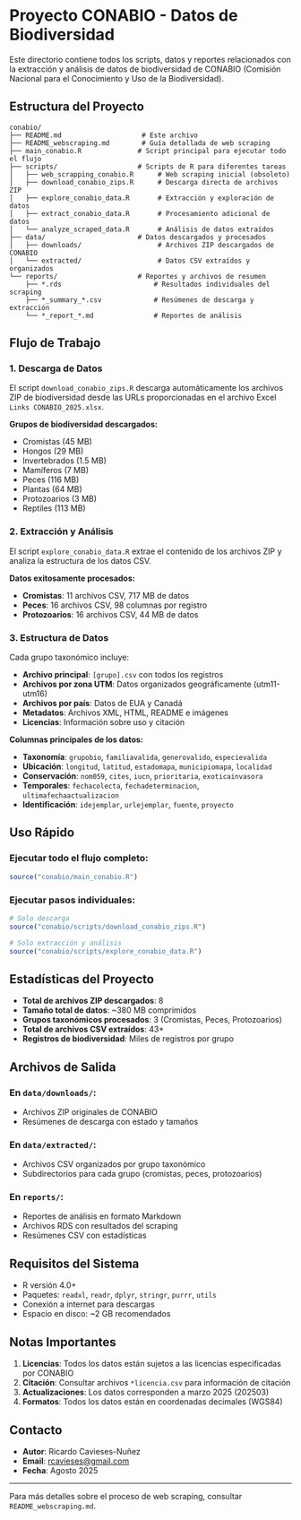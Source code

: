 # Proyecto CONABIO - Datos de Biodiversidad

Este directorio contiene todos los scripts, datos y reportes relacionados con la extracción y análisis de datos de biodiversidad de CONABIO (Comisión Nacional para el Conocimiento y Uso de la Biodiversidad).

## Estructura del Proyecto

```
conabio/
├── README.md                    # Este archivo
├── README_webscraping.md        # Guía detallada de web scraping
├── main_conabio.R              # Script principal para ejecutar todo el flujo
├── scripts/                    # Scripts de R para diferentes tareas
│   ├── web_scrapping_conabio.R      # Web scraping inicial (obsoleto)
│   ├── download_conabio_zips.R      # Descarga directa de archivos ZIP
│   ├── explore_conabio_data.R       # Extracción y exploración de datos
│   ├── extract_conabio_data.R       # Procesamiento adicional de datos
│   └── analyze_scraped_data.R       # Análisis de datos extraídos
├── data/                       # Datos descargados y procesados
│   ├── downloads/                   # Archivos ZIP descargados de CONABIO
│   └── extracted/                   # Datos CSV extraídos y organizados
└── reports/                    # Reportes y archivos de resumen
    ├── *.rds                       # Resultados individuales del scraping
    ├── *_summary_*.csv             # Resúmenes de descarga y extracción
    └── *_report_*.md               # Reportes de análisis
```

## Flujo de Trabajo

### 1. Descarga de Datos
El script `download_conabio_zips.R` descarga automáticamente los archivos ZIP de biodiversidad desde las URLs proporcionadas en el archivo Excel `Links CONABIO_2025.xlsx`.

**Grupos de biodiversidad descargados:**
- Cromistas (45 MB)
- Hongos (29 MB)  
- Invertebrados (1.5 MB)
- Mamíferos (7 MB)
- Peces (116 MB)
- Plantas (64 MB)
- Protozoarios (3 MB)
- Reptiles (113 MB)

### 2. Extracción y Análisis
El script `explore_conabio_data.R` extrae el contenido de los archivos ZIP y analiza la estructura de los datos CSV.

**Datos exitosamente procesados:**
- **Cromistas**: 11 archivos CSV, 717 MB de datos
- **Peces**: 16 archivos CSV, 98 columnas por registro
- **Protozoarios**: 16 archivos CSV, 44 MB de datos

### 3. Estructura de Datos

Cada grupo taxonómico incluye:
- **Archivo principal**: `[grupo].csv` con todos los registros
- **Archivos por zona UTM**: Datos organizados geográficamente (utm11-utm16)
- **Archivos por país**: Datos de EUA y Canadá
- **Metadatos**: Archivos XML, HTML, README e imágenes
- **Licencias**: Información sobre uso y citación

**Columnas principales de los datos:**
- **Taxonomía**: `grupobio`, `familiavalida`, `generovalido`, `especievalida`
- **Ubicación**: `longitud`, `latitud`, `estadomapa`, `municipiomapa`, `localidad`
- **Conservación**: `nom059`, `cites`, `iucn`, `prioritaria`, `exoticainvasora`
- **Temporales**: `fechacolecta`, `fechadeterminacion`, `ultimafechaactualizacion`
- **Identificación**: `idejemplar`, `urlejemplar`, `fuente`, `proyecto`

## Uso Rápido

### Ejecutar todo el flujo completo:
```r
source("conabio/main_conabio.R")
```

### Ejecutar pasos individuales:
```r
# Solo descarga
source("conabio/scripts/download_conabio_zips.R")

# Solo extracción y análisis
source("conabio/scripts/explore_conabio_data.R")
```

## Estadísticas del Proyecto

- **Total de archivos ZIP descargados**: 8
- **Tamaño total de datos**: ~380 MB comprimidos
- **Grupos taxonómicos procesados**: 3 (Cromistas, Peces, Protozoarios)
- **Total de archivos CSV extraídos**: 43+
- **Registros de biodiversidad**: Miles de registros por grupo

## Archivos de Salida

### En `data/downloads/`:
- Archivos ZIP originales de CONABIO
- Resúmenes de descarga con estado y tamaños

### En `data/extracted/`:
- Archivos CSV organizados por grupo taxonómico
- Subdirectorios para cada grupo (cromistas, peces, protozoarios)

### En `reports/`:
- Reportes de análisis en formato Markdown
- Archivos RDS con resultados del scraping
- Resúmenes CSV con estadísticas

## Requisitos del Sistema

- R versión 4.0+
- Paquetes: `readxl`, `readr`, `dplyr`, `stringr`, `purrr`, `utils`
- Conexión a internet para descargas
- Espacio en disco: ~2 GB recomendados

## Notas Importantes

1. **Licencias**: Todos los datos están sujetos a las licencias especificadas por CONABIO
2. **Citación**: Consultar archivos `*licencia.csv` para información de citación
3. **Actualizaciones**: Los datos corresponden a marzo 2025 (202503)
4. **Formatos**: Todos los datos están en coordenadas decimales (WGS84)

## Contacto

- **Autor**: Ricardo Cavieses-Nuñez
- **Email**: rcavieses@gmail.com
- **Fecha**: Agosto 2025

---

Para más detalles sobre el proceso de web scraping, consultar `README_webscraping.md`.
